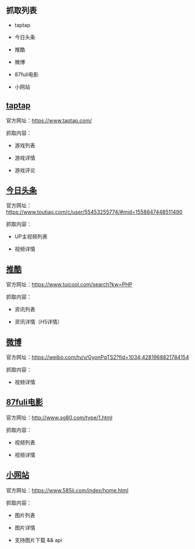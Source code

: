 ## 抓取列表
- taptap

- 今日头条

- 推酷

- 微博

- 87fuli电影

- 小网站 

## [taptap](./taptap/index.js)
官方网址：https://www.taptap.com/

抓取内容：
- 游戏列表

- 游戏详情

- 游戏评论

## [今日头条](./toutiao/toutiao.py)
官方网址：https://www.toutiao.com/c/user/55453255774/#mid=1558847448511490

抓取内容：
- UP主视频列表

- 视频详情

## [推酷](./tuiku/index.py)
官方网址：https://www.tuicool.com/search?kw=PHP

抓取内容：
- 资讯列表

- 资讯详情（H5详情）

## [微博](./weibo/index.py)
官方网址：https://weibo.com/tv/v/GyonPqTS2?fid=1034:4281968821784154

抓取内容：
- 视频详情

## [87fuli电影](./sg80/index.js)
官方网址：http://www.sg80.com/type/1.html

抓取内容：
- 视频列表

- 视频详情

## [小网站](./585ii/index.js)
官方网址：https://www.585ii.com/index/home.html

抓取内容：
- 图片列表

- 图片详情

- 支持图片下载 && api 
